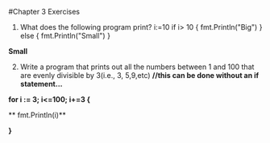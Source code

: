 #Chapter 3 Exercises

1) What does the following program print?
i:=10
if i> 10 {
  fmt.Println("Big")
} else {
  fmt.Println("Small")
}

**Small**

2) Write a program that prints out all the numbers between 1 and 100 that are evenly divisible by 3(i.e., 3, 5,9,etc)
**//this can be done without an if statement...**

**for i := 3; i<=100; i+=3 {**

**  fmt.Println(i)**
  
**}**
